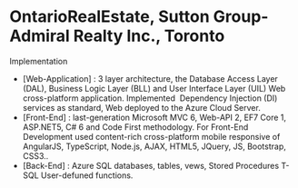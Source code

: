 # OntarioRealEstate, Sutton Group-Admiral Realty Inc., Toronto
Implementation
* [Web-Application] : 3 layer architecture, the Database Access Layer (DAL), Business Logic Layer (BLL) and User Interface Layer (UIL) Web cross-platform application. Implemented  Dependency Injection (DI) services as standard,  Web deployed to the Azure Cloud Server. 
* [Front-End] : last-generation Microsoft MVC 6, Web-API 2, EF7 Core 1, ASP.NET5, C# 6 and Code First  methodology. For Front-End Development used content-rich cross-platform mobile responsive of AngularJS, TypeScript,  Node.js, AJAX, HTML5, JQuery, JS, Bootstrap, CSS3..
* [Back-End] : Azure SQL databases, tables, vews, Stored Procedures T-SQL  User-defuned functions.



